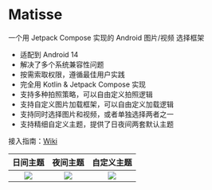 # Matisse

一个用 Jetpack Compose 实现的 Android 图片/视频 选择框架

- 适配到 Android 14
- 解决了多个系统兼容性问题
- 按需索取权限，遵循最佳用户实践
- 完全用 Kotlin & Jetpack Compose 实现
- 支持多种拍照策略，可以自由定义拍照逻辑
- 支持自定义图片加载框架，可以自由定义加载逻辑
- 支持同时选择图片和视频，或者单独选择两者之一
- 支持精细自定义主题，提供了日夜间两套默认主题

接入指南：[Wiki](https://github.com/leavesCZY/Matisse/wiki)

|                                                    日间主题                                                    |                                                    夜间主题                                                    |                                                   自定义主题                                                    |
|:----------------------------------------------------------------------------------------------------------:|:----------------------------------------------------------------------------------------------------------:|:----------------------------------------------------------------------------------------------------------:|
| ![](https://github.com/leavesCZY/Matisse/assets/30774063/a0eb8583-4417-4075-bcb8-17f574cc8e81) | ![](https://github.com/leavesCZY/Matisse/assets/30774063/d7b5494b-7d10-4563-bd15-5255d8821bde) | ![](https://github.com/leavesCZY/Matisse/assets/30774063/c49abe6a-cedf-4b1a-882c-fbe5d963858a) |
